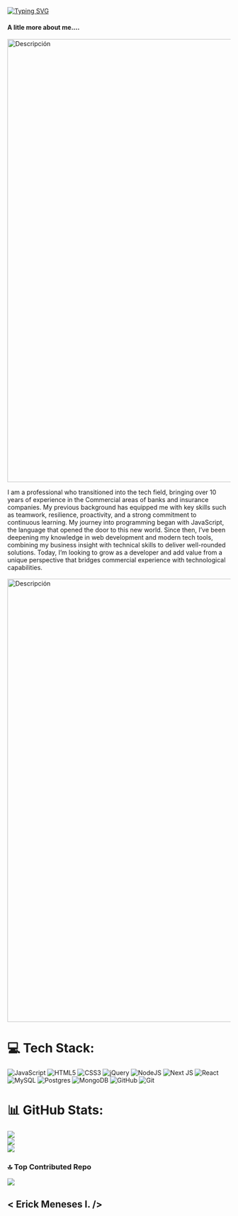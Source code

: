 [![Typing SVG](https://readme-typing-svg.demolab.com?font=Fira+Code&pause=1000&width=435&lines=%F0%9F%91%8B+Hi%2C+I%E2%80%99m+ErickFullDevelop;Fullstack+Developer+in+Javascript)](https://git.io/typing-svg)


#### A litle more about me....
<img src="https://user-images.githubusercontent.com/73097560/115834477-dbab4500-a447-11eb-908a-139a6edaec5c.gif" alt="Descripción" width="1000">


I am a professional who transitioned into the tech field, bringing over 10 years of experience in the Commercial areas of banks and insurance companies. My previous background has equipped me with key skills such as teamwork, resilience, proactivity, and a strong commitment to continuous learning.
My journey into programming began with JavaScript, the language that opened the door to this new world. Since then, I’ve been deepening my knowledge in web development and modern tech tools, combining my business insight with technical skills to deliver well-rounded solutions.
Today, I’m looking to grow as a developer and add value from a unique perspective that bridges commercial experience with technological capabilities.
<br>    <br>
<img src="https://user-images.githubusercontent.com/73097560/115834477-dbab4500-a447-11eb-908a-139a6edaec5c.gif" alt="Descripción" width="1000">

# 💻 Tech Stack:
![JavaScript](https://img.shields.io/badge/javascript-%23323330.svg?style=for-the-badge&logo=javascript&logoColor=%23F7DF1E) ![HTML5](https://img.shields.io/badge/html5-%23E34F26.svg?style=for-the-badge&logo=html5&logoColor=white) ![CSS3](https://img.shields.io/badge/css3-%231572B6.svg?style=for-the-badge&logo=css3&logoColor=white) ![jQuery](https://img.shields.io/badge/jquery-%230769AD.svg?style=for-the-badge&logo=jquery&logoColor=white) ![NodeJS](https://img.shields.io/badge/node.js-6DA55F?style=for-the-badge&logo=node.js&logoColor=white) ![Next JS](https://img.shields.io/badge/Next-black?style=for-the-badge&logo=next.js&logoColor=white) ![React](https://img.shields.io/badge/react-%2320232a.svg?style=for-the-badge&logo=react&logoColor=%2361DAFB) ![MySQL](https://img.shields.io/badge/mysql-4479A1.svg?style=for-the-badge&logo=mysql&logoColor=white) ![Postgres](https://img.shields.io/badge/postgres-%23316192.svg?style=for-the-badge&logo=postgresql&logoColor=white) ![MongoDB](https://img.shields.io/badge/MongoDB-%234ea94b.svg?style=for-the-badge&logo=mongodb&logoColor=white) ![GitHub](https://img.shields.io/badge/github-%23121011.svg?style=for-the-badge&logo=github&logoColor=white) ![Git](https://img.shields.io/badge/git-%23F05033.svg?style=for-the-badge&logo=git&logoColor=white)
# 📊 GitHub Stats:
![](https://github-readme-stats.vercel.app/api?username=ErickFullDevelop&theme=dark&hide_border=false&include_all_commits=true&count_private=true)<br/>
![](https://nirzak-streak-stats.vercel.app/?user=ErickFullDevelop&theme=dark&hide_border=false)<br/>
![](https://github-readme-stats.vercel.app/api/top-langs/?username=ErickFullDevelop&theme=dark&hide_border=false&include_all_commits=true&count_private=true&layout=compact)

### 🔝 Top Contributed Repo
![](https://github-contributor-stats.vercel.app/api?username=ErickFullDevelop&limit=5&theme=dark&combine_all_yearly_contributions=true)









## < Erick Meneses I. />




<!---
ErickFullDevelop/ErickFullDevelop is a ✨ special ✨ repository because its `README.md` (this file) appears on your GitHub profile.
You can click the Preview link to take a look at your changes.
--->
